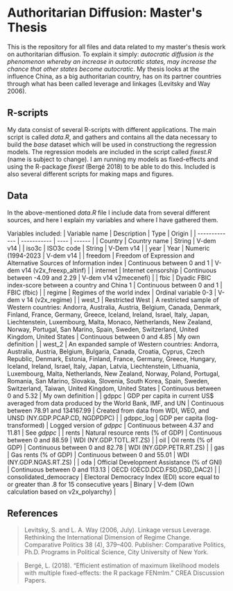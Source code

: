 # Authoritarian Diffusion: Master's Thesis
This is the repository for all files and data related to my master's thesis work on authoritarian diffusion. To explain it simply: *autocratic diffusion is the phenomenon whereby an increase in autocratic states, may increase the chance that other states become autocratic*. My thesis looks at the influence China, as a big authoritarian country, has on its partner countries through what has been called leverage and linkages (Levitsky and Way 2006).

## R-scripts
My data consist of several R-scripts with different applications. The main script is called *data.R*, and gathers and contains all the data necessary to build the *base* dataset which will be used in constructiong the regression models. The regression models are included in the script called *fixest.R* (name is subject to change). I am running my models as fixed-effects and using the R-package *fixest* (Bergé 2018) to be able to do this. Included is also several different scripts for making maps and figures.

## Data
In the above-mentioned *data.R* file I include data from several different sources, and here I explain my variables and where I have gathered them.

Variables included:
| Variable name | Description | Type | Origin |
| ------------- | ----------- | ---- | ------ |
| Country       | Country name | String | V-dem v14 |
| iso3c         | ISO3c code | String | V-Dem v14 |
| year          | Year | Numeric (1994-2023 | V-dem v14 |
| freedom       | Freedom of Expression and Alternative Sources of Information index | Continuous between 0 and 1 | V-dem v14 (v2x_freexp_altinf) |
| internet      | Internet censorship | Continuous between -4.09 and 2.29 | V-dem v14 v2mecenefi) |
| fbic          | Dyadic FBIC index-score between a country and China 1 | Continuous between 0 and 1 | FBIC (fbic) |
| regime        | Regimes of the world index | Ordinal variable 0-3 | V-dem v 14 (v2x_regime) |
| west_1        | Restricted West | A restricted sample of Western countries: Andorra, Australia, Austria, Belgium, Canada, Denmark, Finland, France, Germany, Greece, Iceland, Ireland, Israel, Italy, Japan, Liechtenstein, Luxembourg, Malta, Monaco, Netherlands, New Zealand, Norway, Portugal, San Marino, Spain, Sweden, Switzerland, United Kingdom, United States | Continuous between 0 and 4.85 | My own definition |
| west_2        | An expanded sample of Western countries: Andorra, Australia, Austria, Belgium, Bulgaria, Canada, Croatia, Cyprus, Czech Republic, Denmark, Estonia, Finland, France, Germany, Greece, Hungary, Iceland, Ireland, Israel, Italy, Japan, Latvia, Liechtenstein, Lithuania, Luxembourg, Malta, Netherlands, New Zealand, Norway, Poland, Portugal, Romania, San Marino, Slovakia, Slovenia, South Korea, Spain, Sweden, Switzerland, Taiwan, United Kingdom, United States | Continuous between 0 and 5.32 | My own definition |
| gdppc         | GDP per capita in current US$ averaged from data produced by the World Bank, IMF, and UN | Continuous between 78.91 and 134167.99 | Created from data from WDI, WEO, and UNSD (NY.GDP.PCAP.CD, NGDPDPC) |
| gdppc_log     | GDP per capita (log-transformed) | Logged version of *gdppc* | Continuous between 4.37 and 11.81 | See *gdppc* |
| rents         | Natural resource rents (% of GDP) | Continuous between 0 and 88.59 | WDI (NY.GDP.TOTL.RT.ZS) |
| oil           | Oil rents (% of GDP) | Continuous between 0 and 82.78 | WDI (NY.GDP.PETR.RT.ZS) |
| gas           | Gas rents (% of GDP) | Continuous between 0 and 55.01 | WDI (NY.GDP.NGAS.RT.ZS) |
| oda           | Official Development Assistance (% of GNI) | Continuous between 0 and 113.13 | OECD (OECD.DCD.FSD,DSD_DAC2) |
| consolidated_democracy | Electoral Democracy Index (EDI) score equal to or greater than .8 for 15 consecutive years | Binary | V-dem (Own calculation based on v2x_polyarchy) |

## References
> Levitsky, S. and L. A. Way (2006, July). Linkage versus Leverage. Rethinking the International Dimension of Regime Change. Comparative Politics 38 (4), 379–400. Publisher: Comparative Politics, Ph.D. Programs in Political Science, City University of New York.

> Bergé, L. (2018). “Efficient estimation of maximum likelihood models with multiple fixed-effects: the R package FENmlm.” CREA Discussion Papers. 
